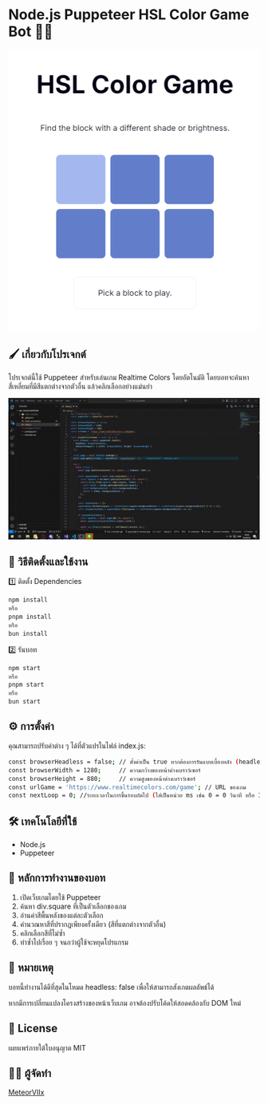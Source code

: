 # Node.js Puppeteer HSL Color Game Bot 🎨🤖

![HSL-Color](/assets/hsl-color-game.png)

## 🖌️ เกี่ยวกับโปรเจกต์
โปรเจกต์นี้ใช้ Puppeteer สำหรับเล่นเกม Realtime Colors โดยอัตโนมัติ โดยบอทจะค้นหาสี่เหลี่ยมที่มีสีแตกต่างจากตัวอื่น แล้วคลิกเลือกอย่างแม่นยำ

![Example](/assets/example.gif)

## 🚀 วิธีติดตั้งและใช้งาน
1️⃣ ติดตั้ง Dependencies
```bash
npm install
หรือ
pnpm install
หรือ
bun install
```
2️⃣ รันบอท
```bash
npm start
หรือ
pnpm start
หรือ
bun start
```

## ⚙️ การตั้งค่า
คุณสามารถปรับค่าต่าง ๆ ได้ที่ตัวแปรในไฟล์ index.js:
```bash
const browserHeadless = false; // ตั้งค่าเป็น true หากต้องการรันแบบเบื้องหลัง (headless)
const browserWidth = 1280;     // ความกว้างของหน้าต่างเบราว์เซอร์
const browserHeight = 880;     // ความสูงของหน้าต่างเบราว์เซอร์
const urlGame = 'https://www.realtimecolors.com/game'; // URL ของเกม
const nextLoop = 0; //ระยะเวลาในการขึ้นรอบถัดไป (ใส่เป็นหน่วย ms เช่น 0 = 0 วินาที หรือ 1000 = 1 วินาที)
```

## 🛠️ เทคโนโลยีที่ใช้
- Node.js
- Puppeteer

## 📌 หลักการทำงานของบอท
1. เปิดเว็บเกมโดยใช้ Puppeteer
2. ค้นหา div.square ที่เป็นตัวเลือกของเกม
3. อ่านค่าสีพื้นหลังของแต่ละตัวเลือก
4. คำนวณหาสีที่ปรากฏเพียงครั้งเดียว (สีที่แตกต่างจากตัวอื่น)
5. คลิกเลือกสีที่ไม่ซ้ำ
6. ทำซ้ำไปเรื่อย ๆ จนกว่าผู้ใช้จะหยุดโปรแกรม

## 📝 หมายเหตุ
บอทนี้ทำงานได้ดีที่สุดในโหมด headless: false เพื่อให้สามารถสังเกตผลลัพธ์ได้

หากมีการเปลี่ยนแปลงโครงสร้างของหน้าเว็บเกม อาจต้องปรับโค้ดให้สอดคล้องกับ DOM ใหม่

## 📜 License
เผยแพร่ภายใต้ใบอนุญาต MIT

## 👨‍💻 ผู้จัดทำ
[MeteorVIIx](https://github.com/guysuvijak)
